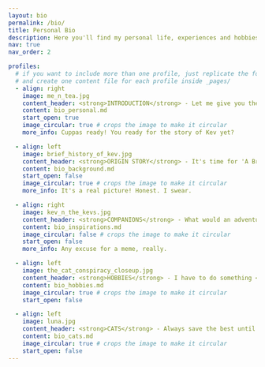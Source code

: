 ```yaml
---
layout: bio
permalink: /bio/
title: Personal Bio
description: Here you'll find my personal life, experiences and hobbies. It's mostly guff, but a journey travelled is a story waiting to be told. Also, it has cat pictures!
nav: true
nav_order: 2

profiles:
  # if you want to include more than one profile, just replicate the following block
  # and create one content file for each profile inside _pages/
  - align: right
    image: me_n_tea.jpg
    content_header: <strong>INTRODUCTION</strong> - Let me give you the overview while I get you a cuppa!
    content: bio_personal.md
    start_open: true
    image_circular: true # crops the image to make it circular
    more_info: Cuppas ready! You ready for the story of Kev yet?

  - align: left
    image: brief_history_of_kev.jpg
    content_header: <strong>ORIGIN STORY</strong> - It's time for 'A Brief History of Kev'! *<em>jazz hands</em>*
    content: bio_background.md
    start_open: false
    image_circular: true # crops the image to make it circular
    more_info: It's a real picture! Honest. I swear.

  - align: right
    image: kev_n_the_kevs.jpg
    content_header: <strong>COMPANIONS</strong> - What would an adventure be without a party?
    content: bio_inspirations.md
    image_circular: false # crops the image to make it circular
    start_open: false
    more_info: Any excuse for a meme, really.

  - align: left
    image: the_cat_conspiracy_closeup.jpg
    content_header: <strong>HOBBIES</strong> - I have to do something <em>other</em> than work, you know! Yes, <em>besides</em> sleeping...
    content: bio_hobbies.md
    image_circular: true # crops the image to make it circular
    start_open: false

  - align: left
    image: luna.jpg
    content_header: <strong>CATS</strong> - Always save the best until last!
    content: bio_cats.md
    image_circular: true # crops the image to make it circular
    start_open: false
---
```

